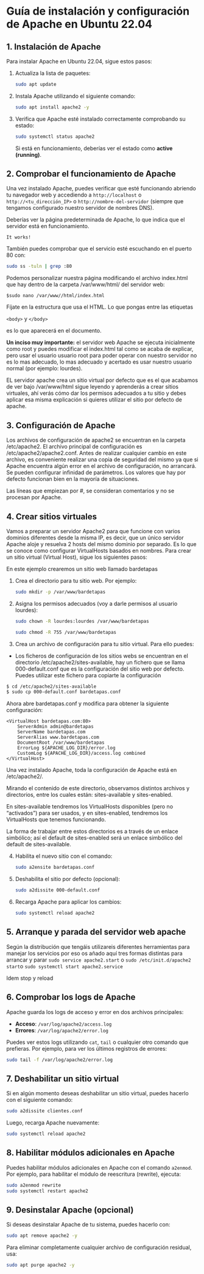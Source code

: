
# Guía de instalación y configuración de Apache en Ubuntu 22.04

## 1. Instalación de Apache

Para instalar Apache en Ubuntu 22.04, sigue estos pasos:

1. Actualiza la lista de paquetes:

   ```bash
   sudo apt update
   ```

2. Instala Apache utilizando el siguiente comando:

   ```bash
   sudo apt install apache2 -y
   ```

3. Verifica que Apache esté instalado correctamente comprobando su estado:

   ```bash
   sudo systemctl status apache2
   ```

   Si está en funcionamiento, deberías ver el estado como **active (running)**.

## 2. Comprobar el funcionamiento de Apache

Una vez instalado Apache, puedes verificar que esté funcionando abriendo tu navegador web y accediendo a `http://localhost` o `http://<tu_dirección_IP>` o `http://nombre-del-servidor` (siempre que tengamos configurado nuestro servidor de nombres DNS).

Deberías ver la página predeterminada de Apache, lo que indica que el servidor está en funcionamiento. 

`
It works!
`

También puedes comprobar que el servicio esté escuchando en el puerto 80 con:

```bash
sudo ss -tuln | grep :80
```
Podemos personalizar nuestra página modificando el archivo index.html que hay dentro de la carpeta /var/www/html/ del servidor web:

```
$sudo nano /var/www//html/index.html
```

Fíjate en la estructura que usa el HTML. Lo que pongas entre las etiquetas 

`<body>` y `</body>`

es lo que aparecerá en el documento.

**Un inciso muy importante:** el servidor web Apache se ejecuta inicialmente como root y puedes modificar el  index.html tal como se acaba de explicar, pero usar el usuario usuario root para poder operar con nuestro servidor no es lo mas adecuado, lo mas adecuado y acertado es usar nuestro usuario normal (por ejemplo: lourdes).

EL servidor apache crea un sitio virtual por defecto que es el que acabamos de ver bajo /var/www/html sigue leyendo y aprenderás a crear sitios virtuales, ahí verás cómo dar los permisos adecuados a tu sitio y debes aplicar esa misma explicación si quieres utilizar el sitio por defecto de apache.


        
## 3. Configuración de Apache

Los archivos de configuración de apache2 se encuentran en la carpeta /etc/apache2.
El archivo principal de configuración es /etc/apache2/apache2.conf. Antes de realizar cualquier cambio en este archivo, es conveniente realizar una copia de seguridad del mismo ya que si Apache encuentra algún error en el archivo de configuración, no arrancará. Se pueden configurar infinidad de parámetros. Los valores que hay por defecto funcionan bien en la mayoría de situaciones.

Las líneas que empiezan por #, se consideran comentarios y no se procesan por Apache.

## 4. Crear sitios virtuales

Vamos a preparar un servidor Apache2 para que funcione con varios dominios diferentes desde la misma IP, es decir, que un único servidor Apache aloje y resuelva 2 hosts del mismo dominio por separado. Es lo que se conoce como configurar VirtualHosts basados en nombres.
Para crear un sitio virtual (Virtual Host), sigue los siguientes pasos:

En este ejemplo crearemos un sitio web llamado bardetapas

1. Crea el directorio para tu sitio web. Por ejemplo:

   ```bash
   sudo mkdir -p /var/www/bardetapas

   ```

2. Asigna los permisos adecuados (voy a darle permisos al usuario lourdes):

   ```bash
   sudo chown -R lourdes:lourdes /var/www/bardetapas

   sudo chmod -R 755 /var/www/bardetapas

   ```

3. Crea un archivo de configuración para tu sitio virtual. Para ello puedes:
     
- Los ficheros de configuración de los sitios webs se encuentran en el directorio /etc/apache2/sites-available, hay un fichero que se llama 000-default.conf que es la configuración del sitio web por defecto. Puedes utilizar este fichero para copiarte la configuración
 ```bash
$ cd /etc/apache2/sites-available
$ sudo cp 000-default.conf bardetapas.conf
  ```
   Ahora abre bardetapas.conf  y modifica para obtener la siguiente configuración:

   ```
   <VirtualHost bardetapas.com:80>
       ServerAdmin admin@bardetapas
       ServerName bardetapas.com
       ServerAlias www.bardetapas.com
       DocumentRoot /var/www/bardetapas
       ErrorLog ${APACHE_LOG_DIR}/error.log
       CustomLog ${APACHE_LOG_DIR}/access.log combined
   </VirtualHost>
   ```

Una vez instalado Apache, toda la configuración de Apache está en /etc/apache2/.

Mirando el contenido de este directorio, observamos distintos archivos y directorios, entre los cuales están: sites-available y sites-enabled.

En sites-available tendremos los VirtualHosts disponibles (pero no “activados”) para ser usados, y en sites-enabled, tendremos los VirtualHosts que tenemos funcionando.

La forma de trabajar entre estos directorios es a través de un enlace simbólico; así el default de sites-enabled será un enlace simbólico del default de sites-available.

4. Habilita el nuevo sitio con el comando:

   ```bash
   sudo a2ensite bardetapas.conf
   ```

5. Deshabilita el sitio por defecto (opcional):

   ```bash
   sudo a2dissite 000-default.conf
   ```

6. Recarga Apache para aplicar los cambios:

   ```bash
   sudo systemctl reload apache2
   ```
## 5. Arranque y parada del servidor web apache

Según la distribución que tengáis utilizareis diferentes herramientas para manejar los servicios por eso os añado aquí tres formas distintas para arrancar y parar
`sudo service apache2.start` o
`sudo /etc/init.d/apache2 start`o `sudo systemctl start apache2.service`

Idem stop y reload

## 6. Comprobar los logs de Apache

Apache guarda los logs de acceso y error en dos archivos principales:

- **Acceso**: `/var/log/apache2/access.log`
- **Errores**: `/var/log/apache2/error.log`

Puedes ver estos logs utilizando `cat`, `tail` o cualquier otro comando que prefieras. Por ejemplo, para ver los últimos registros de errores:

```bash
sudo tail -f /var/log/apache2/error.log
```

## 7. Deshabilitar un sitio virtual

Si en algún momento deseas deshabilitar un sitio virtual, puedes hacerlo con el siguiente comando:

```bash
sudo a2dissite clientes.conf
```

Luego, recarga Apache nuevamente:

```bash
sudo systemctl reload apache2
```

## 8. Habilitar módulos adicionales en Apache

Puedes habilitar módulos adicionales en Apache con el comando `a2enmod`. Por ejemplo, para habilitar el módulo de reescritura (rewrite), ejecuta:

```bash
sudo a2enmod rewrite
sudo systemctl restart apache2
```

## 9. Desinstalar Apache (opcional)

Si deseas desinstalar Apache de tu sistema, puedes hacerlo con:

```bash
sudo apt remove apache2 -y
```

Para eliminar completamente cualquier archivo de configuración residual, usa:

```bash
sudo apt purge apache2 -y
```
